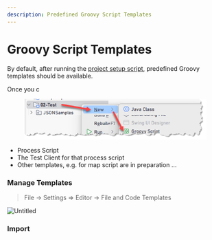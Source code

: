 ```yaml
---
description: Predefined Groovy Script Templates
---
```


# Groovy Script Templates

By default, after running the [project setup script](../readme/pre-requisites-7deb11c4cf894c33b76456ab85cad596/), predefined Groovy templates should be available.&#x20;

Once you c

<figure><img src="../.gitbook/assets/image (15).png" alt=""><figcaption></figcaption></figure>

* Process Script
* The Test Client for that process script
* Other templates, e.g. for map script are in preparation …

### Manage Templates

> File → Settings ⇒ Editor → File and Code Templates

![Untitled](broken-reference)

### Import
